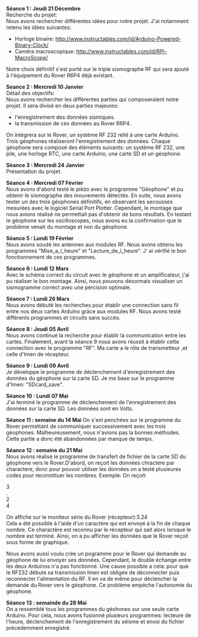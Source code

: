 
**Séance 1 : Jeudi 21 Décembre**  
Recherche du projet:  
Nous avons rechercher différentes idées pour notre projet. J'ai notamment retenu les idées suivantes:
- Horloge binaire: http://www.instructables.com/id/Arduino-Powered-Binary-Clock/ 
- Caméra macroscopique: http://www.instructables.com/id/RPi-MacroScope/   
  
Notre choix définitif s'est porté sur le triple sismographe RF qui sera ajouté à l'équipement du Rover R6P4 déjà existant.


**Seance 2 : Mercredi 10 Janvier**   
Détail des objectifs:  
Nous avons rechercher les différentes parties qui composeraient notre projet. Il sera divisé en deux parties majeures:
- l'enregistrement des données sismiques.
- la transmission de ces données au Rover R6P4.  
  
On intégrera sur le Rover, un système RF 232 relié à une carte Arduino. Trois géophones réaliseront l'enregistrement des données.
Chaque géophone sera composé des éléments suivants: un système RF 232, une pile, une horloge RTC, une carte Arduino, une carte SD et un géophone.

**Séance 3 : Mercredi 24 Janvier**  
Présentation du projet.

**Séance 4 : Mercredi 07 Février**  
Nous avons d'abord testé le piézo avec le programme "Géophone" et pu obtenir le sismographe des mouvements détectés. En suite, nous avons tester un des trois géophones définitifs, en observant les secousses mesurées avec le logiciel Serial Port  Plotter. Cependant, le montage que nous avions réalisé ne permettait pas d'obtenir de bons résultats. En testant le géophone sur les oscilloscopes, nous avons eu la confirmation que le problème venait du montage et non du géophone.

**Séance 5 : Lundi 19 Février**  
Nous avons soudé les antennes aux modules RF. Nous avons obtenu les programmes "Mise_a_l_heure" et "Lecture_de_l_heure". J' ai vérifié le bon fonctionnement de ces programmes.

**Séance 6 : Lundi 12 Mars**  
Avec le schéma correct du circuit avec le géophone et un amplificateur, j'ai pu réaliser le bon montage. Ainsi, nous pouvons désormais visualiser un sismogramme correct avec une percision optimale.
  
**Séance 7 : Lundi 26 Mars**  
Nous avons débuté les recherches pour établir une connection sans fil entre nos deux cartes Arduino grâce aux modules RF. Nous avons testé différents programmes et circuits sans succés.
  
**Séance 8 : Jeudi 05 Avril**  
Nous avons continué la recherche pour établir la communication entre les cartes. Finalement, avant la séance 9 nous avons réussit à établir cette connection avec le programme "RF". Ma carte a le rôle de transmetteur ,et celle d'Imen de récepteur.
  
**Séance 9 : Lundi 09 Avril**  
Je développe le programme de déclenchement d'enregistrement des données du géophone sur la carte SD. Je me base sur le programme d'Imen: "SDcard_save".

**Séance 10 : Lundi 07 Mai**  
J'ai terminé le programme de déclenchement de l'enregistrement des données sur la carte SD. Les données sont en Volts.

**Séance 11 : semaine du 14 Mai**
On s'est penchées sur le programme du Rover permettant de communiquer successivement avec les trois géophones. Malheureusement, nous n'avions pas la bonnes méthodes. Cette partie a donc été abandonnées par manque de temps. 

**Séance 12 : semaine du 21 Mai**  
Nous avons réalisé le programme de transfert de fichier de la carte SD du géophone vers le Rover.D'abord, on reçoit les données chractere par charactere, donc pour pouvoir utiliser les données on a testé plusieures codes pour reconstituer les nombres. Exemple: On reçoit:
  
3  
.  
2  
4  

On affiche sur le moniteur série du Rover (récepteur):3.24  
Cela a été possible à l'aide d'un caractère qui est envoyé à la fin de chaque nombre. Ce charactère est reconnu par le récepteur qui sait alors lorsque le nombre est terminé.
Ainsi, on a pu afficher les données que le Rover reçoit sous forme de graphique.
  
Nous avons aussi voulu crée un pogramme pour le Rover qui demande au géophone de lui envoyer ses données. Cependant, le double échange entre les deux Arduinos n'a pas fonctionné. Une cause possible a cela: pour que le RF232 débute sa transmission Imen est obligée de déconnecter puis reconnecter l'alimentation du RF. Il en va de même pour déclencher la demande du Rover vers le géophone. Ce problème empèche l'autonomie du géophone.
  
**Séance 13 : semainde du 28 Mai**  
On a ressemblé tous les programmes du géohones sur une seule carte Arduino. Pour cela, nous avons fusionné plusieurs programmes: lecteure de l'heure, déclenchement de l'enregistrement du séisme et envoi du fichier précedemment enregistré.
